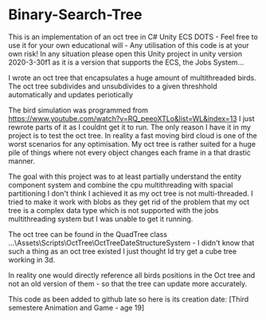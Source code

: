 # Binary-Search-Tree

This is an implementation of an oct tree in C# Unity ECS DOTS - Feel free to use it for your own educational will - Any utilisation of this code is at your own risk!
In any situation please open this Unity project in unity version 2020-3-30f1 as it is a version that supports the ECS, the Jobs System...

I wrote an oct tree that encapsulates a huge amount of multithreaded birds. The oct tree subdivides and unsubdivides to a given threshhold automatically and updates periotically

The bird simulation was programmed from https://www.youtube.com/watch?v=RQ_peeoXTLo&list=WL&index=13 I just rewrote parts of it as I couldnt get it to run. The only reason I have it in my project is to test the oct tree. In reality a fast moving bird cloud is one of the worst scenarios for any optimisation. My oct tree is rather suited for a huge pile of things where not every object changes each frame in a that drastic manner. 

The goal with this project was to at least partially understand the entity component system and combine the cpu multithreading with spacial partitioning
I don't think I achieved it as my oct tree is not multi-threaded. I tried to make it work with blobs as they get rid of the problem that my oct tree is a complex data type which is not supported with the jobs multithreading system but I was unable to get it running.

The oct tree can be found in the QuadTree class ...\Assets\Scripts\OctTree\OctTreeDateStructureSystem - I didn't know that such a thing as an oct tree existed I just thought Id try get a cube tree working in 3d.

In reality one would directly reference all birds positions in the Oct tree and not an old version of them - so that the tree can update more accurately.

This code as been added to github late so here is its creation date:
[Third semestere Animation and Game - age 19]
